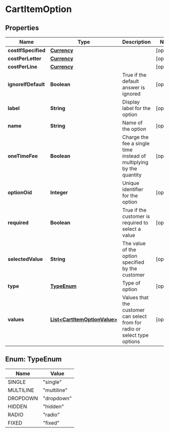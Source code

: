 
# CartItemOption

## Properties
Name | Type | Description | Notes
------------ | ------------- | ------------- | -------------
**costIfSpecified** | [**Currency**](Currency.md) |  |  [optional]
**costPerLetter** | [**Currency**](Currency.md) |  |  [optional]
**costPerLine** | [**Currency**](Currency.md) |  |  [optional]
**ignoreIfDefault** | **Boolean** | True if the default answer is ignored |  [optional]
**label** | **String** | Display label for the option |  [optional]
**name** | **String** | Name of the option |  [optional]
**oneTimeFee** | **Boolean** | Charge the fee a single time instead of multiplying by the quantity |  [optional]
**optionOid** | **Integer** | Unique identifier for the option |  [optional]
**required** | **Boolean** | True if the customer is required to select a value |  [optional]
**selectedValue** | **String** | The value of the option specified by the customer |  [optional]
**type** | [**TypeEnum**](#TypeEnum) | Type of option |  [optional]
**values** | [**List&lt;CartItemOptionValue&gt;**](CartItemOptionValue.md) | Values that the customer can select from for radio or select type options |  [optional]


<a name="TypeEnum"></a>
## Enum: TypeEnum
Name | Value
---- | -----
SINGLE | &quot;single&quot;
MULTILINE | &quot;multiline&quot;
DROPDOWN | &quot;dropdown&quot;
HIDDEN | &quot;hidden&quot;
RADIO | &quot;radio&quot;
FIXED | &quot;fixed&quot;



